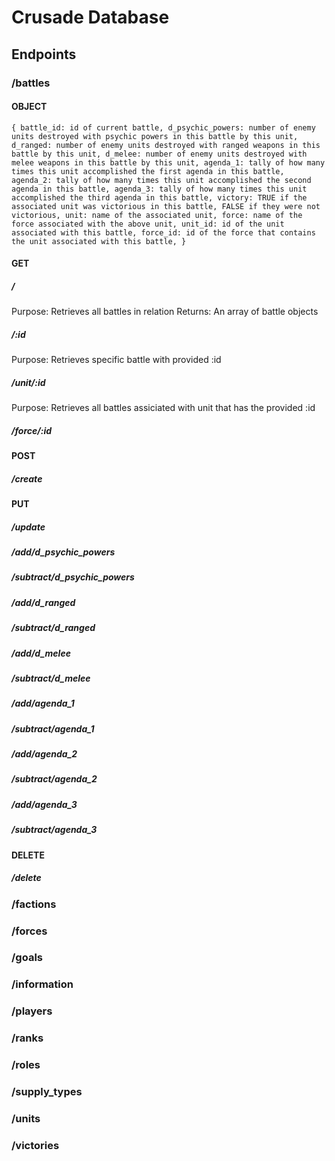 # Crusade Database
## Endpoints
### /battles
#### OBJECT
`{
  battle_id: id of current battle,
  d_psychic_powers: number of enemy units destroyed with psychic powers in this battle by this unit,
  d_ranged: number of enemy units destroyed with ranged weapons in this battle by this unit,
  d_melee: number of enemy units destroyed with melee weapons in this battle by this unit,
  agenda_1: tally of how many times this unit accomplished the first agenda in this battle,
  agenda_2: tally of how many times this unit accomplished the second agenda in this battle,
  agenda_3: tally of how many times this unit accomplished the third agenda in this battle,
  victory: TRUE if the associated unit was victorious in this battle, FALSE if they were not victorious,
  unit: name of the associated unit,
  force: name of the force associated with the above unit,
  unit_id: id of the unit associated with this battle,
  force_id: id of the force that contains the unit associated with this battle,
}`
#### GET
##### /
Purpose: Retrieves all battles in relation
Returns: An array of battle objects
##### /:id
Purpose: Retrieves specific battle with provided :id
##### /unit/:id
Purpose: Retrieves all battles assiciated with unit that has the provided :id
##### /force/:id
#### POST
##### /create
#### PUT
##### /update
##### /add/d_psychic_powers
##### /subtract/d_psychic_powers
##### /add/d_ranged
##### /subtract/d_ranged
##### /add/d_melee
##### /subtract/d_melee
##### /add/agenda_1
##### /subtract/agenda_1
##### /add/agenda_2
##### /subtract/agenda_2
##### /add/agenda_3
##### /subtract/agenda_3
#### DELETE
##### /delete
### /factions
### /forces
### /goals
### /information
### /players
### /ranks
### /roles
### /supply_types
### /units
### /victories

